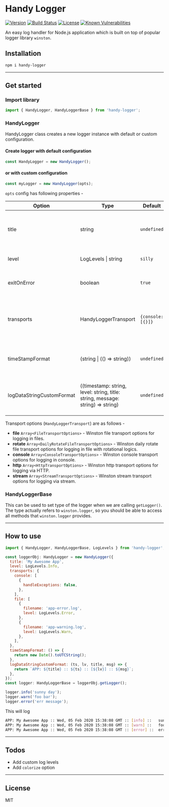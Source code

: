 # Handy Logger

[![Version](https://img.shields.io/npm/v/handy-logger)](https://www.npmjs.com/package/handy-logger)
[![Build Status](https://travis-ci.org/db-s/handy-logger.svg?branch=master)](https://travis-ci.org/db-s/handy-logger)
[![License](https://img.shields.io/npm/l/handy-logger)](https://github.com/db-s/handy-logger#license)
[![Known Vulnerabilities](https://snyk.io/test/npm/handy-logger/badge.svg)](https://snyk.io/test/npm/handy-logger)

An easy log handler for Node.js application which is built on top of popular logger library `winston`.

## Installation

```sh
npm i handy-logger
```

***

## Get started

### Import library

```javascript
import { HandyLogger, HandyLoggerBase } from 'handy-logger';
```

### HandyLogger

HandyLogger class creates a new logger instance with default or custom configuration.

#### Create logger with default configuration

```javascript
const HandyLogger = new HandyLogger();
```

#### or with custom configuration

```javascript
const myLogger = new HandyLogger(opts);
```

`opts` config has following properties -

| Option                    | Type                                                                           | Default           | Description                                                                                                                                                                                                                                                       |
|---------------------------|--------------------------------------------------------------------------------|-------------------|-------------------------------------------------------------------------------------------------------------------------------------------------------------------------------------------------------------------------------------------------------------------|
| title                     | string                                                                         | `undefined`       | Application title can be provided which will be prefixed (or customized using `logDataStringCustomFormat` method) in log messages.                                                                                                                                |
| level                     | LogLevels \| string                                                            | `silly`           | Log level depending which different kind of log will be written. Read more [here](https://github.com/winstonjs/winston#logging-levels).                                                                                                                           |
| exitOnError               | boolean                                                                        | `true`            | If false, handled exceptions will not cause `process.exit`. Read more [here](https://github.com/winstonjs/winston#to-exit-or-not-to-exit).                                                                                                                                                             |
| transports                | HandyLoggerTransport                                                            | `{console: [{}]}` | A transport is essentially a storage device for your logs. Like winston, handy-logger accepts multiple transports such as `console`, `file` etc. Read more [here](https://github.com/winstonjs/winston#transports). |
| timeStampFormat           | (string \| (() => string))                                                     | `undefined`       | Custom timestamp format. It can be a string accepted by [fetcha](https://github.com/taylorhakes/fecha) module or a method that returns formatted date.                                                                                                            |
| logDataStringCustomFormat | ((timestamp: string, level: string, title: string, message: string) => string) | `undefined`       | Custom log message format. You can pass a method with timestamp, level, title and message and return a formatted string as you want.                                                                                                                              |

Transport options (`HandyLoggerTransport`) are as follows -

* __file__ `Array<FileTransportOptions>` - Winston file transport options for logging in files.
* __rotate__ `Array<DailyRotateFileTransportOptions>` - Winston daily rotate file transport options for logging in file with rotational logics.
* __console__ `Array<ConsoleTransportOptions>` - Winston console transport options for logging in console.
* __http__ `Array<HttpTransportOptions>` - Winston http transport options for logging via HTTP.
* __stream__ `Array<StreamTransportOptions>` - Winston stream transport options for logging via stream.

### HandyLoggerBase

This can be used to set type of the logger when we are calling `getLogger()`. The type actually refers to `winston.logger`, so you should be able to access all methods that `winston.logger` provides.

***

## How to use

```javascript
import { HandyLogger, HandyLoggerBase, LogLevels } from 'handy-logger';

const loggerObj: HandyLogger = new HandyLogger({
  title: 'My Awesome App',
  level: LogLevels.Info,
  transports: {
    console: [
      {
        handleExceptions: false,
      },
    ],
    file: [
      {
        filename: 'app-error.log',
        level: LogLevels.Error,
      },
      {
        filename: 'app-warning.log',
        level: LogLevels.Warn,
      },
    ],
  },
  timeStampFormat: () => {
    return new Date().toUTCString();
  },
  logDataStringCustomFormat: (ts, lv, title, msg) => {
    return `APP: ${title} :: ${ts} :: [${lv}] :: ${msg}`;
  },
});
const logger: HandyLoggerBase = loggerObj.getLogger();

logger.info('sunny day');
logger.warn('foo bar');
logger.error('err message');
```

This will log

```sh
APP: My Awesome App :: Wed, 05 Feb 2020 15:38:08 GMT :: [info] :: 	sunny day
APP: My Awesome App :: Wed, 05 Feb 2020 15:38:08 GMT :: [warn] :: 	foo bar
APP: My Awesome App :: Wed, 05 Feb 2020 15:38:08 GMT :: [error] :: 	err message
```

***

## Todos

* Add custom log levels
* Add `colorize` option

***

## License

MIT
